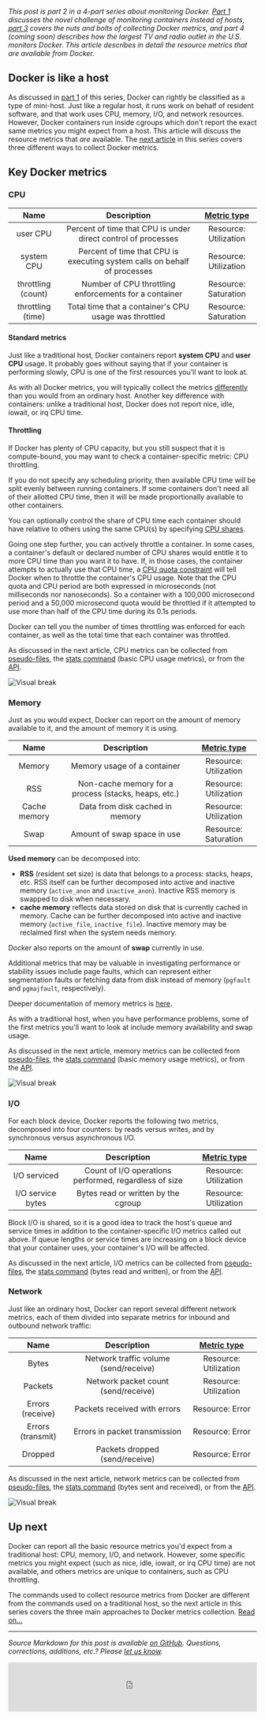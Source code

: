 *This post is part 2 in a 4-part series about monitoring Docker. [Part 1][part-1] discusses the novel challenge of monitoring containers instead of hosts, [part 3][part-3] covers the nuts and bolts of collecting Docker metrics, and part 4 (coming soon) describes how the largest TV and radio outlet in the U.S. monitors Docker. This article describes in detail the resource metrics that are available from Docker.*

## Docker is like a host
As discussed in [part 1][part-1] of this series, Docker can rightly be classified as a type of mini-host. Just like a regular host, it runs work on behalf of resident software, and that work uses CPU, memory, I/O, and network resources. However, Docker containers run inside cgroups which don't report the exact same metrics you might expect from a host. This article will discuss the resource metrics that *are* available. The [next article][part-3] in this series covers three different ways to collect Docker metrics.

## Key Docker metrics
### CPU

| **Name** | **Description** | **[Metric type][types]** |
|:---:|:---:|:---:|
| user CPU | Percent of time that CPU is under direct control of processes  | Resource: Utilization |
| system CPU | Percent of time that CPU is executing system calls on behalf of processes | Resource: Utilization |
| throttling (count) | Number of CPU throttling enforcements for a container | Resource: Saturation |
| throttling (time) | Total time that a container's CPU usage was throttled | Resource: Saturation |

#### Standard metrics
Just like a traditional host, Docker containers report **system CPU** and **user CPU** usage. It probably goes without saying that if your container is performing slowly, CPU is one of the first resources you'll want to look at.

As with all Docker metrics, you will typically collect the metrics [differently][part-3] than you would from an ordinary host. Another key difference with containers: unlike a traditional host, Docker does not report nice, idle, iowait, or irq CPU time.

<h4 class="anchor" id="throttling">Throttling</h4>
If Docker has plenty of CPU capacity, but you still suspect that it is compute-bound, you may want to check a container-specific metric: CPU throttling.

If you do not specify any scheduling priority, then available CPU time will be split evenly between running containers. If some containers don't need all of their allotted CPU time, then it will be made proportionally available to other containers.

You can optionally control the share of CPU time each container should have relative to others using the same CPU(s) by specifying [CPU shares](https://docs.docker.com/reference/run/#cpu-share-constraint). 

Going one step further, you can actively throttle a container. In some cases, a container's default or declared number of CPU shares would entitle it to more CPU time than you want it to have. If, in those cases, the container attempts to actually use that CPU time, a [CPU quota constraint](https://docs.docker.com/reference/run/#cpu-quota-constraint) will tell Docker when to throttle the container's CPU usage. Note that the CPU quota and CPU period are both expressed in microseconds (not milliseconds nor nanoseconds). So a container with a 100,000 microsecond period and a 50,000 microsecond quota would be throttled if it attempted to use more than half of the CPU time during its 0.1s periods.

Docker can tell you the number of times throttling was enforced for each container, as well as the total time that each container was throttled.

As discussed in the next article, CPU metrics can be collected from [pseudo-files][part-3-pseudo-files-cpu], the [stats command][part-3-stats-cpu] (basic CPU usage metrics), or from the [API][part-3-api-cpu].

![Visual break](https://d33tyra1llx9zy.cloudfront.net/blog/images/2015-03-container-monitoring/p2_divider_1.png)
### Memory
Just as you would expect, Docker can report on the amount of memory available to it, and the amount of memory it is using. 

| **Name** | **Description** | **[Metric type][types]** |
|:---:|:---:|:---:|
| Memory | Memory usage of a container | Resource: Utilization |
| RSS | Non-cache memory for a process (stacks, heaps, etc.) | Resource: Utilization |
| Cache memory | Data from disk cached in memory | Resource: Utilization |
| Swap | Amount of swap space in use | Resource: Saturation |

**Used memory** can be decomposed into:

* **RSS** (resident set size) is data that belongs to a process: stacks, heaps, etc. RSS itself can be further decomposed into active and inactive memory (`active_anon` and `inactive_anon`). Inactive RSS memory is swapped to disk when necessary.
* **cache memory** reflects data stored on disk that is currently cached in memory. Cache can be further decomposed into active and inactive memory (`active_file`, `inactive_file`). Inactive memory may be reclaimed first when the system needs memory.

Docker also reports on the amount of **swap** currently in use.

Additional metrics that may be valuable in investigating performance or stability issues include page faults, which can represent either segmentation faults or fetching data from disk instead of memory (`pgfault` and `pgmajfault`, respectively).

Deeper documentation of memory metrics is [here][memory-metrics-doc].

As with a traditional host, when you have performance problems, some of the first metrics you'll want to look at include memory availability and swap usage.

As discussed in the next article, memory metrics can be collected from [pseudo-files][part-3-pseudo-files-memory], the [stats command][part-3-stats-memory] (basic memory usage metrics), or from the [API][part-3-api-memory].

![Visual break](https://d33tyra1llx9zy.cloudfront.net/blog/images/2015-03-container-monitoring/p2_divider_2.png)
### I/O

For each block device, Docker reports the following two metrics, decomposed into four counters: by reads versus writes, and by synchronous versus asynchronous I/O.

| **Name** | **Description** | **[Metric type][types]** |
|:---:|:---:|:---:|
| I/O serviced | Count of I/O operations performed, regardless of size | Resource: Utilization |
| I/O service bytes | Bytes read or written by the cgroup | Resource: Utilization |

Block I/O is shared, so it is a good idea to track the host's queue and service times in addition to the container-specific I/O metrics called out above. If queue lengths or service times are increasing on a block device that your container uses, your container's I/O will be affected.

As discussed in the next article, I/O metrics can be collected from [pseudo-files][part-3-pseudo-files-io], the [stats command][part-3-stats-memory] (bytes read and written), or from the [API][part-3-api-io].

### Network

Just like an ordinary host, Docker can report several different network metrics, each of them divided into separate metrics for inbound and outbound network traffic:

| **Name** | **Description** | **[Metric type][types]** |
|:---:|:---:|:---:|
| Bytes | Network traffic volume (send/receive) | Resource: Utilization |
| Packets | Network packet count (send/receive) | Resource: Utilization |
| Errors (receive) | Packets received with errors | Resource: Error |
| Errors (transmit) | Errors in packet transmission | Resource: Error |
| Dropped | Packets dropped (send/receive) | Resource: Error |

As discussed in the next article, network metrics can be collected from [pseudo-files][part-3-pseudo-files-network], the [stats command][part-3-stats-network] (bytes sent and received), or from the [API][part-3-api-network].

![Visual break](https://d33tyra1llx9zy.cloudfront.net/blog/images/2015-03-container-monitoring/p2_divider_3.png)
## Up next
Docker can report all the basic resource metrics you'd expect from a traditional host: CPU, memory, I/O, and network. However, some specific metrics you might expect (such as nice, idle, iowait, or irq CPU time) are not available, and others metrics are unique to containers, such as CPU throttling.

The commands used to collect resource metrics from Docker are different from the commands used on a traditional host, so the next article in this series covers the three main approaches to Docker metrics collection. [Read on...][part-3]
- - -

*Source Markdown for this post is available [on GitHub][markdown]. Questions, corrections, additions, etc.? Please [let us know][issues].*


<iframe width="100%" height="100" style="border: 0;" src="https://go.pardot.com/l/38172/2015-03-02/h6c2r" scrolling="no" type="text/html" frameborder="0" allowtransparency="true"></iframe>

[markdown]: https://github.com/DataDog/the-monitor/blob/master/docker/2_how_to_monitor_docker_resource_metrics.md
[issues]: https://github.com/datadog/the-monitor/issues
[part-1]: https://www.datadoghq.com/blog/the-docker-monitoring-problem/
[part-3]: https://www.datadoghq.com/blog/how-to-collect-docker-metrics
[part-4]: https://www.datadoghq.com/blog/
[part-3-pseudo-files-cpu]: https://www.datadoghq.com/blog/how-to-collect-docker-metrics/#pseudo-files-cpu
[part-3-pseudo-files-memory]: https://www.datadoghq.com/blog/how-to-collect-docker-metrics/#pseudo-files-memory
[part-3-pseudo-files-io]: https://www.datadoghq.com/blog/how-to-collect-docker-metrics/#pseudo-files-io
[part-3-pseudo-files-network]: https://www.datadoghq.com/blog/how-to-collect-docker-metrics/#pseudo-files-network
[part-3-stats-cpu]: https://www.datadoghq.com/blog/how-to-collect-docker-metrics/#stats-cpu
[part-3-stats-memory]: https://www.datadoghq.com/blog/how-to-collect-docker-metrics/#stats-memory
[part-3-stats-network]: https://www.datadoghq.com/blog/how-to-collect-docker-metrics/#stats-network
[part-3-api-cpu]: https://www.datadoghq.com/blog/how-to-collect-docker-metrics/#api-cpu
[part-3-api-memory]: https://www.datadoghq.com/blog/how-to-collect-docker-metrics/#api-memory
[part-3-api-io]: https://www.datadoghq.com/blog/how-to-collect-docker-metrics/#api-io
[part-3-api-network]: https://www.datadoghq.com/blog/how-to-collect-docker-metrics/#api-network
[memory-metrics-doc]: http://blog.docker.com/2013/10/gathering-lxc-docker-containers-metrics/#memory-metrics
[types]: https://www.datadoghq.com/blog/monitoring-101-collecting-data/
